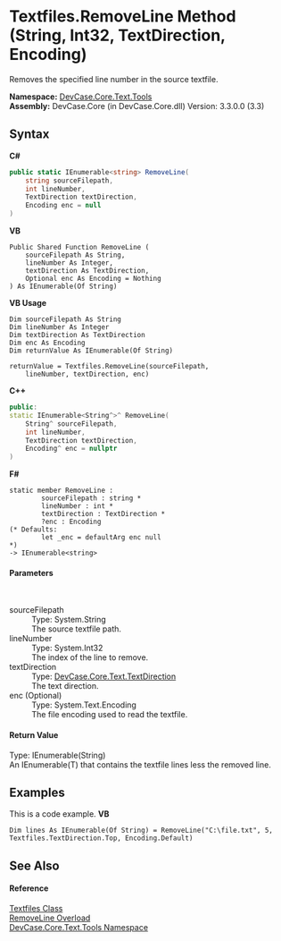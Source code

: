 # Textfiles.RemoveLine Method (String, Int32, TextDirection, Encoding)
 

Removes the specified line number in the source textfile.

**Namespace:**&nbsp;<a href="N_DevCase_Core_Text_Tools">DevCase.Core.Text.Tools</a><br />**Assembly:**&nbsp;DevCase.Core (in DevCase.Core.dll) Version: 3.3.0.0 (3.3)

## Syntax

**C#**<br />
``` C#
public static IEnumerable<string> RemoveLine(
	string sourceFilepath,
	int lineNumber,
	TextDirection textDirection,
	Encoding enc = null
)
```

**VB**<br />
``` VB
Public Shared Function RemoveLine ( 
	sourceFilepath As String,
	lineNumber As Integer,
	textDirection As TextDirection,
	Optional enc As Encoding = Nothing
) As IEnumerable(Of String)
```

**VB Usage**<br />
``` VB Usage
Dim sourceFilepath As String
Dim lineNumber As Integer
Dim textDirection As TextDirection
Dim enc As Encoding
Dim returnValue As IEnumerable(Of String)

returnValue = Textfiles.RemoveLine(sourceFilepath, 
	lineNumber, textDirection, enc)
```

**C++**<br />
``` C++
public:
static IEnumerable<String^>^ RemoveLine(
	String^ sourceFilepath, 
	int lineNumber, 
	TextDirection textDirection, 
	Encoding^ enc = nullptr
)
```

**F#**<br />
``` F#
static member RemoveLine : 
        sourceFilepath : string * 
        lineNumber : int * 
        textDirection : TextDirection * 
        ?enc : Encoding 
(* Defaults:
        let _enc = defaultArg enc null
*)
-> IEnumerable<string> 

```


#### Parameters
&nbsp;<dl><dt>sourceFilepath</dt><dd>Type: System.String<br />The source textfile path.</dd><dt>lineNumber</dt><dd>Type: System.Int32<br />The index of the line to remove.</dd><dt>textDirection</dt><dd>Type: <a href="T_DevCase_Core_Text_TextDirection">DevCase.Core.Text.TextDirection</a><br />The text direction.</dd><dt>enc (Optional)</dt><dd>Type: System.Text.Encoding<br />The file encoding used to read the textfile.</dd></dl>

#### Return Value
Type: IEnumerable(String)<br />An IEnumerable(T) that contains the textfile lines less the removed line.

## Examples
This is a code example. 
**VB**<br />
``` VB
Dim lines As IEnumerable(Of String) = RemoveLine("C:\file.txt", 5, Textfiles.TextDirection.Top, Encoding.Default)
```


## See Also


#### Reference
<a href="T_DevCase_Core_Text_Tools_Textfiles">Textfiles Class</a><br /><a href="Overload_DevCase_Core_Text_Tools_Textfiles_RemoveLine">RemoveLine Overload</a><br /><a href="N_DevCase_Core_Text_Tools">DevCase.Core.Text.Tools Namespace</a><br />